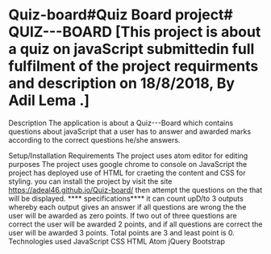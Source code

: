 # Quiz-board#Quiz Board project# QUIZ---BOARD [This project is about a quiz on javaScript submittedin full fulfilment of the project requirments and description on 18/8/2018, By Adil Lema .]

Description The application is about a Quiz---Board which contains questions about javaScript that a user has to answer and awarded marks according to the correct questions he/she answers.

Setup/Installation Requirements The project uses atom editor for editing purposes The project uses google chrome to console on JavaScript the project has deployed use of HTML for craeting the content and CSS for styling. you can install the project by visit the site https://adeal46.github.io/Quiz-board/ then attempt the questions on the that will be displayed. **** specifications**** it can count upD/to 3 outputs whereby each output gives an answer if all questions are wrong the the user will be awarded as zero points. If two out of three questions are correct the user will be awarded 2 points, and if all questions are correct the user will be awarded 3 points. Total points are 3 and least point is 0. Technologies used JavaScript CSS HTML Atom jQuery Bootstrap
